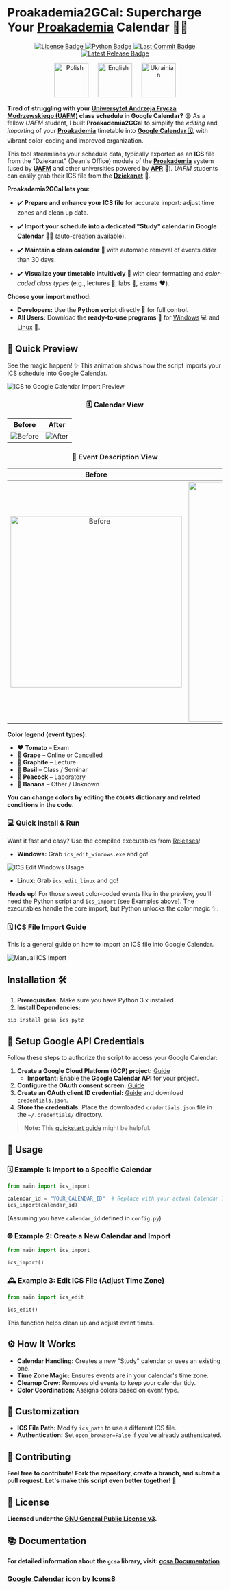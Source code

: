 # **Proakademia2GCal**: Supercharge Your [**Proakademia**](https://www.dlauczelni.apr.pl/) Calendar 📅✨

<p align="center">
  <a href="https://github.com/Anghkooey/Proakademia2GCal/blob/main/LICENSE">
    <img src="https://img.shields.io/github/license/Anghkooey/Proakademia2GCal?style=for-the-badge" alt="License Badge">
  </a>
  <a href="https://www.python.org/">
    <img src="https://img.shields.io/badge/Python-3776AB?style=for-the-badge&logo=python&logoColor=white" alt="Python Badge">
  </a>
  <a href="https://github.com/Anghkooey/Proakademia2GCal/commits/main">
    <img src="https://img.shields.io/github/last-commit/Anghkooey/Proakademia2GCal?style=for-the-badge" alt="Last Commit Badge">
  </a>
  <a href="https://github.com/Anghkooey/Proakademia2GCal/releases">
    <img src="https://img.shields.io/github/release/Anghkooey/Proakademia2GCal?style=for-the-badge" alt="Latest Release Badge">
  </a>
</p>

<p align="center">
  <a href="docs/pl.md"><img src="docs/flags/pl_icon.svg" width="80" alt="Polish"></a>
  <a>  </a>
  <a href="README.md"><img src="docs/flags/en_icon.svg" width="80" alt="English"></a>
  <a>  </a>
  <a href="docs/ua.md"><img src="docs/flags/ua_icon.svg" width="80" alt="Ukrainian"></a>
</p>

**Tired of struggling with your [Uniwersytet Andrzeja Frycza Modrzewskiego (UAFM)](<(https://uafm.edu.pl/)>) class schedule in Google Calendar?** 😩 As a fellow _UAFM_ student, I built **Proakademia2GCal** to simplify the _editing_ and _importing_ of your [**Proakademia**](https://www.dlauczelni.apr.pl/) timetable into [**Google Calendar 🗓️**](https://calendar.google.com/), with vibrant color-coding and improved organization.

This tool streamlines your schedule data, typically exported as an **ICS** file from the "Dziekanat" (Dean's Office) module of the [**Proakademia**](https://www.dlauczelni.apr.pl/) system (used by [**UAFM**](https://uafm.edu.pl/) and other universities powered by [**APR**](https://www.apr.pl/) 🚀). _UAFM_ students can easily grab their ICS file from the **[Dziekanat](https://dziekanat.uafm.edu.pl/Plany/PlanyGrup)** 🔗.

**Proakademia2GCal lets you:**

- ✔️ **Prepare and enhance your ICS file** for accurate import: adjust time zones and clean up data.

- ✔️ **Import your schedule into a dedicated "Study" calendar in Google Calendar** 🧙‍♂️ (auto-creation available).

- ✔️ **Maintain a clean calendar** 🧼 with automatic removal of events older than 30 days.

- ✔️ **Visualize your timetable intuitively** 🎨 with clear formatting and _color-coded class types_ (e.g., lectures 🖤, labs 💙, exams ❤️).

**Choose your import method:**

- **Developers:** Use the **Python script** directly 🐍 for full control.
- **All Users:** Download the **ready-to-use programs** 🚀 for [Windows](https://github.com/Anghkooey/Proakademia2GCal/releases) 💻 and [Linux](https://github.com/Anghkooey/Proakademia2GCal/releases) 🐧.

## 🚀 Quick Preview

See the magic happen! ✨ This animation shows how the script imports your ICS schedule into Google Calendar.

![ICS to Google Calendar Import Preview](docs/preview/preview.gif)

<div align="center">
<h3>🗓️ Calendar View</h3>
</div>

|                      **Before**                      |                     **After**                      |
| :--------------------------------------------------: | :------------------------------------------------: |
| ![Before](docs/preview/pictures/calendar_before.png) | ![After](docs/preview/pictures/calendar_after.png) |

<div align="center">
  <h3><strong>📝 Event Description View</strong></h3>
</div>

|                                     **Before**                                     |                                    **After**                                     |
| :--------------------------------------------------------------------------------: | :------------------------------------------------------------------------------: |
| <img src="docs/preview/pictures/description_before.png" alt="Before" width="400"/> | <img src="docs/preview/pictures/description_after.png" alt="After" width="560"/> |

**Color legend (event types):**

- ❤️ **Tomato** – Exam
- 💜 **Grape** – Online or Cancelled
- 🖤 **Graphite** – Lecture
- 💚 **Basil** – Class / Seminar
- 💙 **Peacock** – Laboratory
- 💛 **Banana** – Other / Unknown

**You can change colors by editing the `COLORS` dictionary and related conditions in the code.**

### 💻 Quick Install & Run

Want it fast and easy? Use the compiled executables from [Releases](https://github.com/Anghkooey/Proakademia2GCal/releases)!

- **Windows:** Grab `ics_edit_windows.exe` and go!

![ICS Edit Windows Usage](docs/preview/ics_edit_windows.gif)

- **Linux:** Grab `ics_edit_linux` and go!

**Heads up!** For those sweet color-coded events like in the preview, you'll need the Python script and `ics_import` (see Examples above). The executables handle the core import, but Python unlocks the color magic ✨.

### 🗓️ ICS File Import Guide

This is a general guide on how to import an ICS file into Google Calendar.

![Manual ICS Import](docs/preview/manual_import.gif)

## **Installation** 🛠️

1. **Prerequisites:** Make sure you have Python 3.x installed.
2. **Install Dependencies:**

```bash
pip install gcsa ics pytz
```

## 🔑 Setup Google API Credentials

Follow these steps to authorize the script to access your Google Calendar:

1. **Create a Google Cloud Platform (GCP) project:** [Guide](https://developers.google.com/workspace/guides/create-project)
   - **Important:** Enable the **Google Calendar API** for your project.
2. **Configure the OAuth consent screen:** [Guide](https://developers.google.com/workspace/guides/configure-oauth-consent)
3. **Create an OAuth client ID credential:** [Guide](https://developers.google.com/workspace/guides/create-credentials#oauth-client-id) and download `credentials.json`.
4. **Store the credentials:** Place the downloaded `credentials.json` file in the `~/.credentials/` directory.

> **Note:** This [quickstart guide](https://developers.google.com/workspace/calendar/api/quickstart/python) might be helpful.

## 🎉 Usage

### 🗓️ Example 1: Import to a Specific Calendar

```python
from main import ics_import

calendar_id = "YOUR_CALENDAR_ID"  # Replace with your actual Calendar ID
ics_import(calendar_id)
```

(Assuming you have `calendar_id` defined in `config.py`)

### 🌐 Example 2: Create a New Calendar and Import

```python
from main import ics_import

ics_import()
```

### 🕰️ Example 3: Edit ICS File (Adjust Time Zone)

```python
from main import ics_edit

ics_edit()
```

This function helps clean up and adjust event times.

## ⚙️ How It Works

- **Calendar Handling:** Creates a new "Study" calendar or uses an existing one.
- **Time Zone Magic:** Ensures events are in your calendar's time zone.
- **Cleanup Crew:** Removes old events to keep your calendar tidy.
- **Color Coordination:** Assigns colors based on event type.

## 🎨 Customization

- **ICS File Path:** Modify `ics_path` to use a different ICS file.
- **Authentication:** Set `open_browser=False` if you've already authenticated.

## 🤝 Contributing

**Feel free to contribute! Fork the repository, create a branch, and submit a pull request. Let's make this script even better together! 💪**

## 📜 License

**Licensed under the [GNU General Public License v3](https://www.google.com/search?q=LICENSE).**

## 📚 Documentation

**For detailed information about the `gcsa` library, visit: [gcsa Documentation](https://google-calendar-simple-api.readthedocs.io/en/latest/index.html)**

### <a target="_blank" href="https://icons8.com/icon/Xm1BwlEApHW6/google-calendar">Google Calendar</a> icon by <a target="_blank" href="https://icons8.com">Icons8</a>
